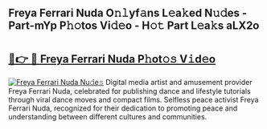 ## Freya Ferrari Nuda O𝚗𝚕yf𝚊ns L𝚎a𝚔ed N𝚞𝚍es - Part-mYp P𝚑𝚘tos Vi𝚍𝚎o - H𝚘𝚝 Part L𝚎a𝚔s aLX2o

# <h2><a href="http://kf68w39.oniu.top/?m=Freya+Ferrari+Nuda">🔗👉 🔴 Freya Ferrari Nuda P𝚑ot𝚘𝚜 V𝚒d𝚎o</a></h2>

[![Freya Ferrari Nuda Nu𝚍e𝚜](https://i.imgur.com/0qMVB7G.gif)](http://kf68w39.oniu.top/?m=Freya+Ferrari+Nuda)
Digital media artist and amusement provider Freya Ferrari Nuda, celebrated for publishing dance and lifestyle tutorials through viral dance moves and compact films. Selfless peace activist Freya Ferrari Nuda, recognized for their dedication to promoting peace and understanding between different cultures and communities.  
